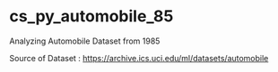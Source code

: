 # cs_py_automobile_85
Analyzing Automobile Dataset from 1985 

Source of Dataset : 
https://archive.ics.uci.edu/ml/datasets/automobile
